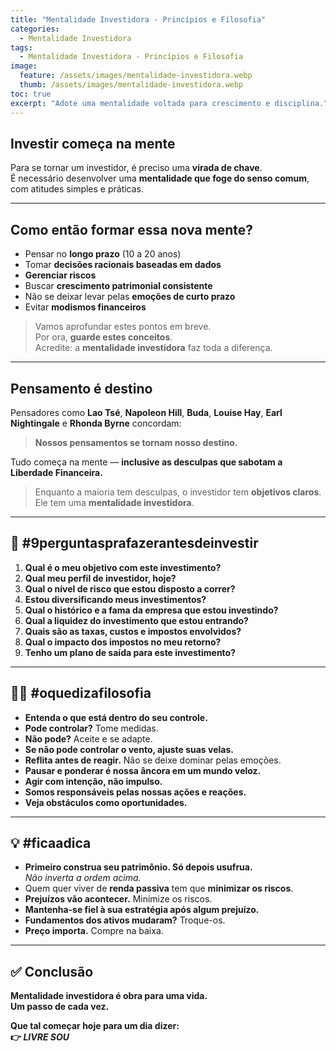 ```yaml
---
title: "Mentalidade Investidora - Princípios e Filosofia"
categories:
  - Mentalidade Investidora
tags:
  - Mentalidade Investidora - Princípios e Filosofia
image:
  feature: /assets/images/mentalidade-investidora.webp
  thumb: /assets/images/mentalidade-investidora.webp
toc: true
excerpt: "Adote uma mentalidade voltada para crescimento e disciplina."
---
```


## Investir começa na mente

Para se tornar um investidor, é preciso uma **virada de chave**.  
É necessário desenvolver uma **mentalidade que foge do senso comum**, com atitudes simples e práticas.

---

## Como então formar essa nova mente?

- Pensar no **longo prazo** (10 a 20 anos)  
- Tomar **decisões racionais baseadas em dados**  
- **Gerenciar riscos**  
- Buscar **crescimento patrimonial consistente**  
- Não se deixar levar pelas **emoções de curto prazo**  
- Evitar **modismos financeiros**  

> Vamos aprofundar estes pontos em breve.  
> Por ora, **guarde estes conceitos**.  
> Acredite: a **mentalidade investidora** faz toda a diferença.

---

## Pensamento é destino

Pensadores como **Lao Tsé**, **Napoleon Hill**, **Buda**, **Louise Hay**, **Earl Nightingale** e **Rhonda Byrne** concordam:  
> **Nossos pensamentos se tornam nosso destino.**

Tudo começa na mente — **inclusive as desculpas que sabotam a Liberdade Financeira.**

> Enquanto a maioria tem desculpas, o investidor tem **objetivos claros**.  
> Ele tem uma **mentalidade investidora**.

---

## 🧠 #9perguntasprafazerantesdeinvestir

1. **Qual é o meu objetivo com este investimento?**  
2. **Qual meu perfil de investidor, hoje?**  
3. **Qual o nível de risco que estou disposto a correr?**  
4. **Estou diversificando meus investimentos?**  
5. **Qual o histórico e a fama da empresa que estou investindo?**  
6. **Qual a liquidez do investimento que estou entrando?**  
7. **Quais são as taxas, custos e impostos envolvidos?**  
8. **Qual o impacto dos impostos no meu retorno?**  
9. **Tenho um plano de saída para este investimento?**

---

## 🧘‍♂️ #oquedizafilosofia

- **Entenda o que está dentro do seu controle.**  
- **Pode controlar?** Tome medidas.  
- **Não pode?** Aceite e se adapte.  
- **Se não pode controlar o vento, ajuste suas velas.**  
- **Reflita antes de reagir.** Não se deixe dominar pelas emoções.  
- **Pausar e ponderar é nossa âncora em um mundo veloz.**  
- **Agir com intenção, não impulso.**  
- **Somos responsáveis pelas nossas ações e reações.**  
- **Veja obstáculos como oportunidades.**

---

## 💡 #ficaadica

- **Primeiro construa seu patrimônio. Só depois usufrua.**  
  _Não inverta a ordem acima._  
- Quem quer viver de **renda passiva** tem que **minimizar os riscos**.  
- **Prejuízos vão acontecer.** Minimize os riscos.  
- **Mantenha-se fiel à sua estratégia após algum prejuízo.**  
- **Fundamentos dos ativos mudaram?** Troque-os.  
- **Preço importa.** Compre na baixa.

---

## ✅ Conclusão

**Mentalidade investidora é obra para uma vida.**  
**Um passo de cada vez.**  

**Que tal começar hoje para um dia dizer:  
👉 _LIVRE SOU_**
